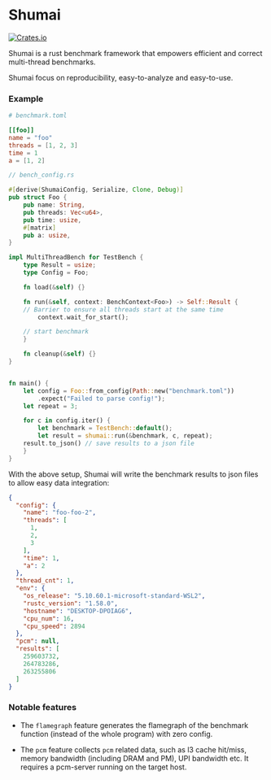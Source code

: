 # Shumai
[![Crates.io](https://img.shields.io/crates/v/shumai.svg)](
https://crates.io/crates/shumai)

Shumai is a rust benchmark framework that empowers efficient and correct multi-thread benchmarks.

Shumai focus on reproducibility, easy-to-analyze and easy-to-use.

### Example

```toml
# benchmark.toml

[[foo]]
name = "foo"
threads = [1, 2, 3]
time = 1
a = [1, 2]
```

```rust
// bench_config.rs

#[derive(ShumaiConfig, Serialize, Clone, Debug)]
pub struct Foo {
	pub name: String,
	pub threads: Vec<u64>,
	pub time: usize,
	#[matrix]
	pub a: usize,
}

impl MultiThreadBench for TestBench {
    type Result = usize;
    type Config = Foo;

    fn load(&self) {}

    fn run(&self, context: BenchContext<Foo>) -> Self::Result {
	// Barrier to ensure all threads start at the same time
        context.wait_for_start(); 

	// start benchmark
    }

    fn cleanup(&self) {}
}


fn main() {
    let config = Foo::from_config(Path::new("benchmark.toml"))
        .expect("Failed to parse config!");
    let repeat = 3;

    for c in config.iter() {
        let benchmark = TestBench::default();
        let result = shumai::run(&benchmark, c, repeat);
	result.to_json() // save results to a json file
    }
}

```

With the above setup, Shumai will write the benchmark results to json files to allow easy data integration:
```json
{
  "config": {
    "name": "foo-foo-2",
    "threads": [
      1,
      2,
      3
    ],
    "time": 1,
    "a": 2
  },
  "thread_cnt": 1,
  "env": {
    "os_release": "5.10.60.1-microsoft-standard-WSL2",
    "rustc_version": "1.58.0",
    "hostname": "DESKTOP-DPOIAG6",
    "cpu_num": 16,
    "cpu_speed": 2894
  },
  "pcm": null,
  "results": [
    259603732,
    264783286,
    263255806
  ]
}
```

### Notable features
- The `flamegraph` feature generates the flamegraph of the benchmark function (instead of the whole program) with zero config.

- The `pcm` feature collects `pcm` related data, such as l3 cache hit/miss, memory bandwidth (including DRAM and PM), UPI bandwidth etc. It requires a pcm-server running on the target host.


